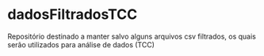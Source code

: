 # dadosFiltradosTCC
Repositório destinado a manter salvo alguns arquivos csv filtrados, os quais serão utilizados para análise de dados (TCC)
